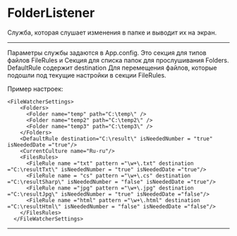 # FolderListener
Служба, которая слушает изменения в папке и выводит их на экран.
___
Параметры службы задаются в App.config.
Это секция для типов файлов FileRules и Секция для списка папок для прослушивания Folders. 
DefaultRule содержит destination Для перемещения файлов, которые подошли под текущие настройки в секции FileRules.

Пример настроек:
```
<FileWatcherSettings>
    <Folders>
      <Folder name="temp" path="C:\temp\" />
      <Folder name="temp2" path="C:\temp2\" />
      <Folder name="temp3" path="C:\temp3\" />
    </Folders>
    <DefaultRule destination="C:\result\" isNeededNumber = "true" isNeededDate ="true"/>
    <CurrentCulture name="Ru-ru"/>
    <FilesRules>
      <FileRule name ="txt" pattern ="\w+\.txt" destination ="C:\resultTxt\" isNeededNumber = "true" isNeededDate ="true"/>
      <FileRule name = "cs" pattern ="\w+\.cs" destination ="C:\resultSharp\" isNeededNumber = "false" isNeededDate ="true"/>
      <FileRule name ="jpg" pattern ="\w+\.jpg" destination ="C:\resultJpg\" isNeededNumber = "true" isNeededDate ="false"/>
      <FileRule name ="html" pattern ="\w+\.html" destination ="C:\resultHtml\" isNeededNumber = "false" isNeededDate ="false"/>
    </FilesRules>
  </FileWatcherSettings>
```
___
